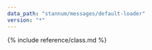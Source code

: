 ```yaml
---
data_path: "stannum/messages/default-loader"
version: "*"
---
```


{% include reference/class.md %}
